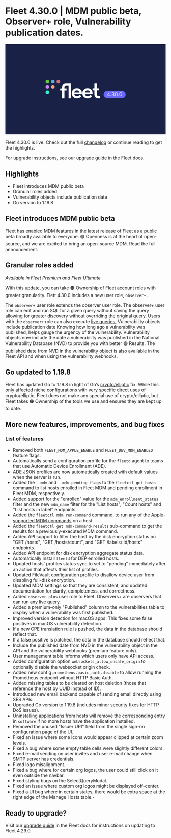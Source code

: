 # Fleet 4.30.0 | MDM public beta, Observer+ role, Vulnerability publication dates.

![Fleet 4.29.0](../website/assets/images/articles/fleet-4.30.0-1600x900@2x.png)

Fleet 4.30.0 is live. Check out the full [changelog](https://github.com/fleetdm/fleet/releases/tag/fleet-v4.30.0) or continue reading to get the highlights.

For upgrade instructions, see our [upgrade guide](https://fleetdm.com/docs/deploying/upgrading-fleet) in the Fleet docs.

## Highlights

* Fleet introduces MDM public beta
* Granular roles added
* Vulnerability objects include publication date
* Go version to 1.19.8

## Fleet introduces MDM public beta

Fleet has enabled MDM features in the latest release of Fleet as a public beta broadly available to everyone. 🟣 Openness is at the heart of open-source, and we are excited to bring an open-source MDM. Read the full announcement.

## Granular roles added
_Available in Fleet Premium and Fleet Ultimate_

With this update, you can take 🟠 Ownership of Fleet account roles with greater granularity. Flett 4.30.0 includes a new user role, `observer+.`

The `observer+` user role extends the observer user role. The observer+ user role can edit and run SQL for a given query without saving the query allowing for greater discovery without overriding the original query. Users with the `observer+` role can also execute [live queries.](https://fleetdm.com/docs/using-fleet/fleet-ui#run-a-query)
Vulnerability objects include publication date
Knowing how long ago a vulnerability was published, helps gauge the urgency of the vulnerability. Vulnerability objects now include the date a vulnerability was published in the National Vulnerability Database (NVD) to provide you with better 🟢 Results. The published date from NVD in the vulnerability object is also available in the Fleet API and when using the vulnerability webhooks.

## Go updated to 1.19.8

Fleet has updated Go to 1.19.8 in light of Go’s [crypto/elliptic](https://github.com/golang/go/issues/58647) fix. While this only affected niche configurations with very specific direct uses of crypto/elliptic, Fleet does not make any special use of crypto/elliptic, but Fleet takes 🟠 Ownership of the tools we use and ensures they are kept up to date.

## More new features, improvements, and bug fixes

### List of features

- Removed both `FLEET_MDM_APPLE_ENABLE` and `FLEET_DEV_MDM_ENABLED` feature flags.
- Automatically send a configuration profile for the `fleetd` agent to teams that use Automatic Device Enrollment (ADE).
- ADE JSON profiles are now automatically created with default values when the server is run.
- Added the `--mdm` and `--mdm-pending flags` to the `fleetctl get hosts` command to list hosts enrolled in Fleet MDM and pending enrollment in Fleet MDM, respectively.
- Added support for the "enrolled" value for the `mdm_enrollment_status` filter and the new `mdm_name` filter for the "List hosts", "Count hosts" and "List hosts in label" endpoints.
- Added the `fleetctl mdm run-command` command, to run any of the [Apple-supported MDM commands](https://developer.apple.com/documentation/devicemanagement/commands_and_queries) on a host.
- Added the `fleetctl get mdm-command-results` sub-command to get the results for a previously-executed MDM command.
- Added API support to filter the host by the disk encryption status on "GET /hosts", "GET /hosts/count", and "GET /labels/:id/hosts" endpoints.
- Added API endpoint for disk encryption aggregate status data.
- Automatically install `fleetd` for DEP enrolled hosts.
- Updated hosts' profiles status sync to set to "pending" immediately after an action that affects their list of profiles.
- Updated FileVault configuration profile to disallow device user from disabling full-disk encryption.
- Updated MDM settings so that they are consistent, and updated documentation for clarity, completeness, and correctness.
- Added `observer_plus` user role to Fleet. Observers+ are observers that can run any live query.
- Added a premium-only "Published" column to the vulnerabilities table to display when a vulnerability was first published.
- Improved version detection for macOS apps. This fixes some false positives in macOS vulnerability detection.
- If a new CPE translation rule is pushed, the data in the database should reflect that.
- If a false positive is patched, the data in the database should reflect that.
- Include the published date from NVD in the vulnerability object in the API and the vulnerability webhooks (premium feature only).
- User management table informs which users only have API access.
- Added configuration option `websockets_allow_unsafe_origin` to optionally disable the websocket origin check.
- Added new config `prometheus.basic_auth.disable` to allow running the Prometheus endpoint without HTTP Basic Auth.
- Added missing tables to be cleared on host deletion (those that reference the host by UUID instead of ID).
- Introduced new email backend capable of sending email directly using SES APIs.
- Upgraded Go version to 1.19.8 (includes minor security fixes for HTTP DoS issues).
- Uninstalling applications from hosts will remove the corresponding entry in `software` if no more hosts have the application installed.
- Removed the unused "Issuer URI" field from the single sign-on configuration page of the UI.
- Fixed an issue where some icons would appear clipped at certain zoom levels.
- Fixed a bug where some empty table cells were slightly different colors.
- Fixed e-mail sending on user invites and user e-mail change when SMTP server has credentials.
- Fixed logo misalignment.
- Fixed a bug where for certain org logos, the user could still click on it even outside the navbar.
- Fixed styling bugs on the SelectQueryModal.
- Fixed an issue where custom org logos might be displayed off-center.
- Fixed a UI bug where in certain states, there would be extra space at the right edge of the Manage Hosts table.-

## Ready to upgrade?

Visit our [upgrade guide](https://fleetdm.com/docs/deploying/upgrading-fleet) in the Fleet docs for instructions on updating to Fleet 4.29.0.

<meta name="category" value="releases">
<meta name="authorFullName" value="JD Strong">
<meta name="authorGitHubUsername" value="spokanemac">
<meta name="publishedOn" value="2023-04-11">
<meta name="articleTitle" value="Fleet 4.30.0 | MDM public beta, Observer+ role, Vulnerability publication dates">
<meta name="articleImageUrl" value="../website/assets/images/articles/fleet-4.30.0-1600x900@2x.png">
